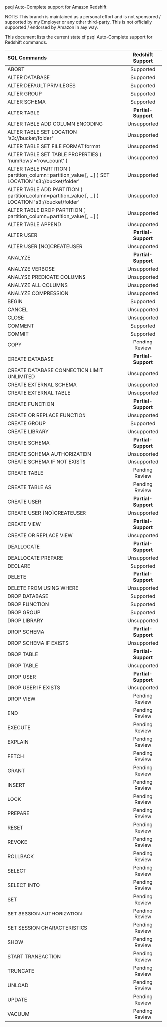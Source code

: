 psql Auto-Complete support for Amazon Redshift

NOTE: This branch is maintained as a personal effort and is not sponsored / supported by my Employer or any other third-party. This is not officially supported / endorsed by Amazon in any way.

This document lists the current state of psql Auto-Complete support for Redshift commands.

SQL Commands | Redshift Support
:----------- |:-------:
ABORT | Supported
ALTER DATABASE | Supported
ALTER DEFAULT PRIVILEGES | Supported
ALTER GROUP | Supported
ALTER SCHEMA | Supported
ALTER TABLE | **Partial-Support**
ALTER TABLE ADD COLUMN ENCODING | Unsupported
ALTER TABLE SET LOCATION 's3://bucket/folder' | Unsupported
ALTER TABLE SET FILE FORMAT format | Unsupported
ALTER TABLE SET TABLE PROPERTIES ( 'numRows'='row_count' ) | Unsupported
ALTER TABLE PARTITION ( partition_column=partition_value [, ...] ) SET LOCATION 's3://bucket/folder' | Unsupported
ALTER TABLE ADD PARTITION ( partition_column=partition_value [, ...] ) LOCATION 's3://bucket/folder' | Unsupported
ALTER TABLE DROP PARTITION ( partition_column=partition_value [, ...] ) | Unsupported
ALTER TABLE APPEND | Unsupported
ALTER USER | **Partial-Support**
ALTER USER [NO]CREATEUSER | Unsupported
ANALYZE | **Partial-Support**
ANALYZE VERBOSE | Unsupported
ANALYSE PREDICATE COLUMNS | Unsupported
ANALYZE ALL COLUMNS | Unsupported
ANALYZE COMPRESSION | Unsupported
BEGIN | Supported
CANCEL | Unsupported
CLOSE | Unsupported
COMMENT | Supported
COMMIT | Supported
COPY | Pending Review
CREATE DATABASE | **Partial-Support**
CREATE DATABASE CONNECTION LIMIT UNLIMITED | Unsupported
CREATE EXTERNAL SCHEMA | Unsupported
CREATE EXTERNAL TABLE | Unsupported
CREATE FUNCTION | **Partial-Support**
CREATE OR REPLACE FUNCTION | Unsupported
CREATE GROUP | Supported
CREATE LIBRARY | Unsupported
CREATE SCHEMA | **Partial-Support**
CREATE SCHEMA AUTHORIZATION | Unsupported
CREATE SCHEMA IF NOT EXISTS | Unsupported
CREATE TABLE | Pending Review
CREATE TABLE AS | Pending Review
CREATE USER | **Partial-Support**
CREATE USER [NO]CREATEUSER | Unsupported
CREATE VIEW | **Partial-Support**
CREATE OR REPLACE VIEW | Unsupported
DEALLOCATE | **Partial-Support**
DEALLOCATE PREPARE | Unsupported
DECLARE | Supported
DELETE | **Partial-Support**
DELETE FROM USING WHERE | Unsupported
DROP DATABASE | Supported
DROP FUNCTION | Supported
DROP GROUP | Supported
DROP LIBRARY | Unsupported
DROP SCHEMA | **Partial-Support**
DROP SCHEMA IF EXISTS | Unsupported
DROP TABLE | **Partial-Support**
DROP TABLE | Unsupported
DROP USER | **Partial-Support**
DROP USER IF EXISTS | Unsupported
DROP VIEW | Pending Review
END | Pending Review
EXECUTE | Pending Review
EXPLAIN | Pending Review
FETCH | Pending Review
GRANT | Pending Review
INSERT | Pending Review
LOCK | Pending Review
PREPARE | Pending Review
RESET | Pending Review
REVOKE | Pending Review
ROLLBACK | Pending Review
SELECT | Pending Review
SELECT INTO | Pending Review
SET | Pending Review
SET SESSION AUTHORIZATION | Pending Review
SET SESSION CHARACTERISTICS | Pending Review
SHOW | Pending Review
START TRANSACTION | Pending Review
TRUNCATE | Pending Review
UNLOAD | Pending Review
UPDATE | Pending Review
VACUUM | Pending Review

